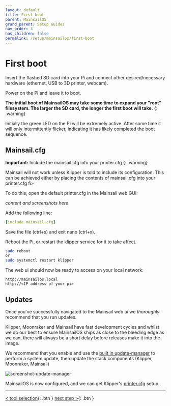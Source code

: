```yaml
---
layout: default
title: First boot
parent: MainsailOS
grand_parent: Setup Guides
nav_order: 3
has_children: false
permalink: /setup/mainsailos/first-boot
---
```



# First boot

Insert the flashed SD card into your Pi and connect other desired/necessary hardware (ethernet, USB to 3D printer, webcam).

Power on the Pi and leave it to boot.

**The initial boot of  MainsailOS may take some time to expand your "root" filesystem. The larger the SD card, the longer the first boot will take.**
{: .warning}

Initially the green LED on the Pi will be extremely active. After some time it will only intermittently flicker, indicating it has likely completed the boot sequence.

## Mainsail.cfg

 **Important:** Include the mainsail.cfg into your printer.cfg
{: .warning}

Mainsail will not work unless Klipper is told to include its configuration. This can be achieved either by placing the contents of mainsail.cfg into your printer.cfg fi>

To do this, open the default printer.cfg in the Mainsail web GUI:

*content and screenshots here*

Add the following line:

```yml
[include mainsail.cfg]
```
Save the file (ctrl+s) and exit nano (ctrl+x).

Reboot the Pi, or restart the klipper service for it to take affect.

```bash
sudo reboot
or 
sudo systemctl restart klipper
```

The web ui should now be ready to access on your local network:

```
http://mainsailos.local
http://<IP address of your pi>
```

## Updates

Once you've successfully navigated to the Mainsail web ui we _thoroughly_ recommend that you run updates.

Klipper, Moonraker and Mainsail have fast development cycles and whilst we do our best to ensure MainsailOS ships as close to the bleeding edge as we can, there will always be a short delay before releases make it into the image.

We recommend that you enable and use the [built in update-manager](../../update/update-manager) to perform a system update, then update the stack components (Klipper, Moonraker, Mainsail)

![screenshot-update-manager](../../../assets/img/update/screenshot-update-manager-example-not-up-to-date.png)


MainsailOS is now configured, and we can get Klipper's [printer.cfg](klipper-setup) setup.

---
[< tool selection](../mainsail-os.md){: .btn }  [next step >](klipper-setup){: .btn } 

